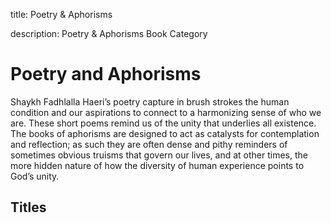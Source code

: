 title: Poetry & Aphorisms

description: Poetry & Aphorisms Book Category

# Poetry and Aphorisms

Shaykh Fadhlalla Haeri’s poetry capture in brush strokes the human condition and our aspirations to connect to a harmonizing sense of who we are. These short poems remind us of the unity that underlies all existence. The books of aphorisms are designed to act as catalysts for contemplation and reflection; as such they are often dense and pithy reminders of sometimes obvious truisms that govern our lives, and at other times, the more hidden nature of how the diversity of human experience points to God’s unity.

## Titles